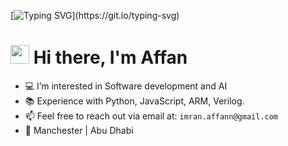 [![Typing SVG](https://readme-typing-svg.herokuapp.com?font=Courier+new&color=%23808080&size=40&width=800&duration=6969&lines=Welcome+to+my+profile!)](https://git.io/typing-svg)
# <img src="https://raw.githubusercontent.com/iampavangandhi/iampavangandhi/master/gifs/Hi.gif" width="30px"> Hi there, I'm Affan

- 💻 I’m interested in Software development and AI
- 📚 Experience with Python, JavaScript, ARM, Verilog.
- 📫 Feel free to reach out via email at: `imran.affann@gmail.com`
- 📍 Manchester | Abu Dhabi
